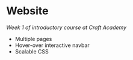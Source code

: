 # Website

*Week 1 of introductory course at Craft Academy*

* Multiple pages
* Hover-over interactive navbar
* Scalable CSS
